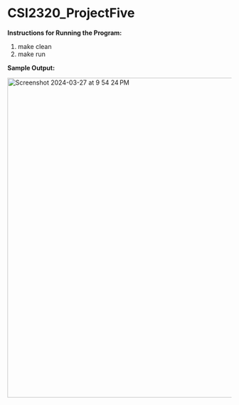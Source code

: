 # CSI2320_ProjectFive
 
**Instructions for Running the Program:**

1. make clean
2. make run

**Sample Output:**

<img width="720" alt="Screenshot 2024-03-27 at 9 54 24 PM" src="https://github.com/eozias/CSI2320_ProjectFive/assets/115651203/bb00a36a-ce1c-47da-8380-7a9665613f48">
